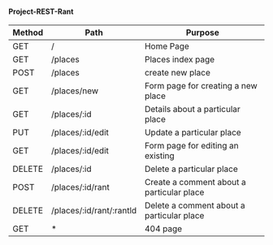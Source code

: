 #### Project-REST-Rant

| Method |   Path                  |  Purpose                                 |    
|--------|-------------------------|------------------------------------------| 
| GET    |  /                      |Home Page                                 |  
| GET    | /places                 |Places index page                         |   
| POST   | /places                 |create new place                          |   
| GET    | /places/new             |Form page for creating a new place        |   
| GET    | /places/:id             |Details about a particular place          |   
| PUT    | /places/:id/edit        |Update a particular place                 |   
| GET    | /places/:id/edit        |Form page for editing an existing         |   
| DELETE | /places/:id             |Delete a particular place                 |    
| POST   | /places/:id/rant        |Create a comment about a particular place |   
| DELETE | /places/:id/rant/:rantld|Delete a comment about a particular place |
| GET    |     *                   |404 page                                  |